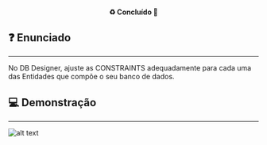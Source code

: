 <h4 align="center"> 
  ♻️ Concluído 🚀
</h4>

## ❓ Enunciado
---

No DB Designer, ajuste as CONSTRAINTS adequadamente para cada uma das Entidades que
compõe o seu banco de dados.

## 💻 Demonstração
---

![alt text](img/my-image.png)
